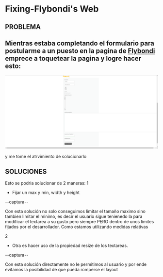 # Fixing-Flybondi's Web

## PROBLEMA

## Mientras estaba completando el formulario para postularme a un puesto en la pagina de [Flybondi](https://flybondi.breezy.hr/p/0097a6a84e48/apply?token=2157224a6c21&source=Career%20Portal) emprece a toquetear la pagina y logre hacer esto: 


![img](proeblema.png)


y me tome el atrvimiento de solucionarlo



## SOLUCIONES


Esto se podria solucionar de 2 maneras:
1
- Fijar un max y min, width y height 

--captura--

Con esta solución no solo conseguimos limitar el tamaño maximo sino tambien limitar el minimo, es decir el usuario sigue tenienedo la para modificar el textarea a su gusto pero siempre PERO dentro de unos limites fijados por el desarrollador. Como estamos utilizando medidas relativas 

2
- Otra es hacer uso de la propiedad resize de los textareas.

--captura--

Con esta solución directamente no le permitimos al usuario y por ende evitamos la posibilidad de que pueda romperse el layout